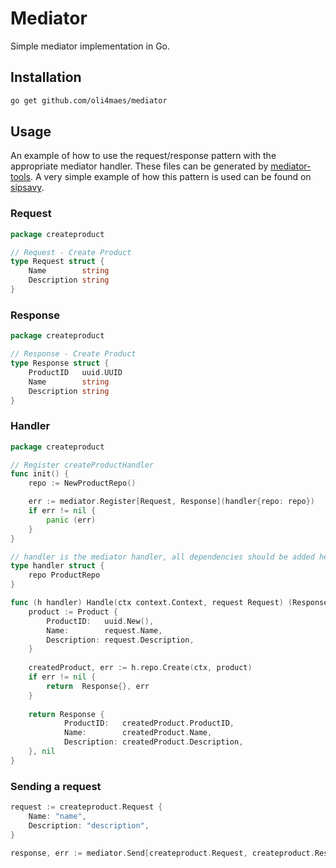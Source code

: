 # Mediator
Simple mediator implementation in Go.

## Installation
```bash
go get github.com/oli4maes/mediator
```

## Usage
An example of how to use the request/response pattern with the appropriate mediator handler.
These files can be generated by [mediator-tools](https://github.com/oli4maes/mediator-tools).
A very simple example of how this pattern is used can be found on [sipsavy](https://github.com/oli4maes/sipsavy).

### Request

```go
package createproduct

// Request - Create Product 
type Request struct {
	Name        string
	Description string
}
```

### Response

```go
package createproduct

// Response - Create Product
type Response struct {
	ProductID   uuid.UUID
	Name        string
	Description string
}
```

### Handler
```go
package createproduct

// Register createProductHandler
func init() {
    repo := NewProductRepo()

    err := mediator.Register[Request, Response](handler{repo: repo})
    if err != nil {
        panic (err)
    }
}

// handler is the mediator handler, all dependencies should be added here
type handler struct {
    repo ProductRepo
}

func (h handler) Handle(ctx context.Context, request Request) (Response, error) {
    product := Product {
        ProductID:   uuid.New(),
        Name:        request.Name,
        Description: request.Description,
    }
    
    createdProduct, err := h.repo.Create(ctx, product)
    if err != nil {
        return  Response{}, err
    }
    
    return Response {
            ProductID:   createdProduct.ProductID,
            Name:        createdProduct.Name,
            Description: createdProduct.Description,
    }, nil   
}

```

### Sending a request
```go
request := createproduct.Request {
	Name: "name",
	Description: "description",
}

response, err := mediator.Send[createproduct.Request, createproduct.Response](ctx, request)
```